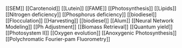 [[SEM]]
[[Carotenoid]]
[[Lutein]]
[[FAME]]
[[Photosynthesis]]
[[Lipids]]
[[Nitrogen deficiency]]
[[Phosphorus deficiency]]
[[biodiesel]]
[[Flocculation]]
[[Harvesting]]
[[biodiesel]]
[[Alum]]
[[Neural Network Modeling]]
[[Ph Adjustment]]
[[Biomass Retrieval]]
[[Quantum yield]]
[[Photosystem II]]
[[Oxygen evolution]]
[[Anoxygenic Photosynthesis]]
[[Polychromatic Fourier-pam Fluorometry]]

